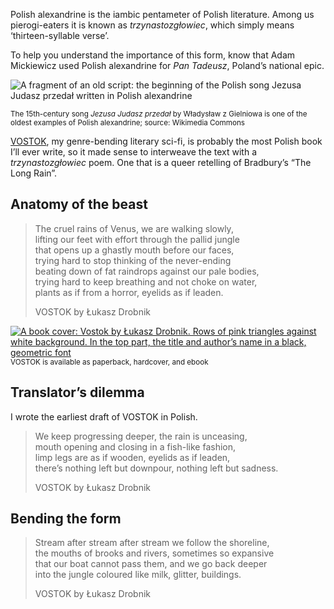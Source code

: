 Polish alexandrine is the iambic pentameter of Polish literature. Among us pierogi-eaters it is known as *trzynastozgłowiec*, which simply means ‘thirteen-syllable verse’.

To help you understand the importance of this form, know that Adam Mickiewicz used Polish alexandrine for *Pan Tadeusz*, Poland’s national epic.

![A fragment of an old script: the beginning of the Polish song Jezusa Judasz przedał written in Polish alexandrine](https://drobnik.co/images/polish-alexandrine.jpg)

<sup>The 15th-century song *Jezusa Judasz przedał* by Władysław z Gielniowa is one of the oldest examples of Polish alexandrine; source: Wikimedia Commons</sup>

[VOSTOK](https://www.vraeydamedia.ca/shop/x55ht1b0h70i3bwv9qismih2f6b5nk), my genre-bending literary sci-fi, is probably the most Polish book I’ll ever write, so it made sense to interweave the text with a *trzynastozgłowiec* poem. One that is a queer retelling of  Bradbury’s “The Long Rain”.

## Anatomy of the beast



> The cruel rains of Venus, we are walking slowly,  
> lifting our feet with effort through the pallid jungle  
> that opens up a ghastly mouth before our faces,  
> trying hard to stop thinking of the never-ending  
> beating down of fat raindrops against our pale bodies,  
> trying hard to keep breathing and not choke on water,  
> plants as if from a horror, eyelids as if leaden.
>
> VOSTOK by Łukasz Drobnik

[<img src="https://drobnik.co/images/vostok-cover.jpg" alt="A book cover: Vostok by Łukasz Drobnik. Rows of pink triangles against white background. In the top part, the title and author’s name in a black, geometric font">](https://www.vraeydamedia.ca/shop/x55ht1b0h70i3bwv9qismih2f6b5nk)
<sup>VOSTOK is available as paperback, hardcover, and ebook</sup>

## Translator’s dilemma

I wrote the earliest draft of VOSTOK in Polish.

> We keep progressing deeper, the rain is unceasing,  
> mouth opening and closing in a fish-like fashion,  
> limp legs are as if wooden, eyelids as if leaden,  
> there’s nothing left but downpour, nothing left but sadness.
>
> VOSTOK by Łukasz Drobnik

## Bending the form

> Stream after stream after stream we follow the shoreline,  
> the mouths of brooks and rivers, sometimes so expansive  
> that our boat cannot pass them, and we go back deeper  
> into the jungle coloured like milk, glitter, buildings.
>
> VOSTOK by Łukasz Drobnik